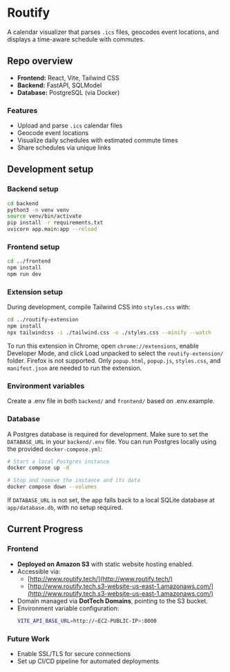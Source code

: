 # Routify

A calendar visualizer that parses `.ics` files, geocodes event locations, and displays a time-aware schedule with commutes.

## Repo overview

- **Frontend:** React, Vite, Tailwind CSS
- **Backend:** FastAPI, SQLModel
- **Database:** PostgreSQL (via Docker)

### Features

- Upload and parse `.ics` calendar files
- Geocode event locations
- Visualize daily schedules with estimated commute times
- Share schedules via unique links

## Development setup

### Backend setup

```bash
cd backend
python3 -m venv venv
source venv/bin/activate
pip install -r requirements.txt
uvicorn app.main:app --reload
```

### Frontend setup

```bash
cd ../frontend
npm install
npm run dev
```

### Extension setup

During development, compile Tailwind CSS into `styles.css` with:

```bash
cd ../routify-extension
npm install
npx tailwindcss -i ./tailwind.css -o ./styles.css --minify --watch
```

To run this extension in Chrome, open `chrome://extensions`, enable Developer Mode, and click Load unpacked to select the `routify-extension/` folder. Firefox is not supported. Only `popup.html`, `popup.js`, `styles.css`, and `manifest.json` are needed to run the extension.

### Environment variables

Create a .env file in both `backend/` and `frontend/` based on .env.example.

### Database

A Postgres database is required for development. Make sure to set the `DATABASE_URL` in your `backend/.env` file. You can run Postgres locally using the provided `docker-compose.yml`:

```bash
# Start a local Postgres instance
docker compose up -d

# Stop and remove the instance and its data
docker compose down --volumes
```

If `DATABASE_URL` is not set, the app falls back to a local SQLite database at `app/database.db`, with no setup required.

## Current Progress

### Frontend
- **Deployed on Amazon S3** with static website hosting enabled.  
- Accessible via:
  - [http://www.routify.tech/](http://www.routify.tech/)
  - [http://www.routify.tech.s3-website-us-east-1.amazonaws.com/](http://www.routify.tech.s3-website-us-east-1.amazonaws.com/)
- Domain managed via **DotTech Domains**, pointing to the S3 bucket.  
- Environment variable configuration:
  ```bash
  VITE_API_BASE_URL=http://<EC2-PUBLIC-IP>:8000

### Future Work 

- Enable SSL/TLS for secure connections
- Set up CI/CD pipeline for automated deployments
